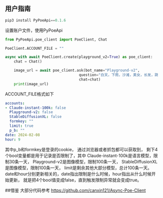 ## 用户指南

```python
pip3 install PyPoeApi==0.1.6
```

设置账户文件，使用PyPoeApi
```python
from PyPoeApi.poe_client import PoeClient, Chat

PoeClient.ACCOUNT_FILE = ""

async with await PoeClient.create(playground_v2=True) as poe_client:
    chat = Chat()

    image_url = await poe_client.ask(bot_name="Playground-v2",
                                  question="白天，下雨，沙滩，美女，长发，跳舞",
                                  chat=chat)
    print(image_url)

```
ACCOUNT_FILE格式如下
```yaml
accounts:
- Claude-instant-100k: false
  Playground-v2: false
  StableDiffusionXL: false
  formkey: ""
  limit: true
  p_b: ""
date: 2024-02-08
hour: 9
```
其中p_b和formkey是登录的cookie，
通过浏览器或者抓包都可以获取到，
剩下4个bool变量都是用于记录是否限制了，其中
Claude-instant-100k是语言模型，限制30条一天，
Playground-v2是图像模型，限制100条一天，
StableDiffusionXL是图像模型，限制100条一天，
limit是剩余其他大部分模型，总计100条一天。
date和hour分别更新相关的，date指出限制是什么时候，hour指出从什么时候开始更新，
就是把4个bool值变成false，直到触发限制异常就会变成true。

##借鉴
大部分代码参考
https://github.com/canxin121/Async-Poe-Client
